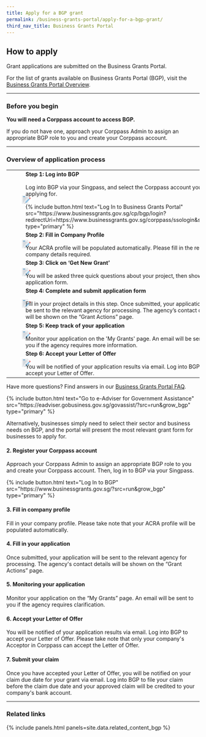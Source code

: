 ```yaml
---
title: Apply for a BGP grant
permalink: /business-grants-portal/apply-for-a-bgp-grant/
third_nav_title: Business Grants Portal
---
```


## How to apply

Grant applications are submitted on the Business Grants Portal.
 
For the list of grants available on Business Grants Portal (BGP), visit the [Business Grants Portal Overview](/business-grants-portal/).

---

### Before you begin

**You will need a Corppass account to access BGP.**

If you do not have one, approach your Corppass Admin to assign an appropriate BGP role to you and create your Corppass account.

---

### Overview of application process

<table style="border-style:hidden">
<tr>
<td style="width:20%">
<img style="margin:0px 0 0 29px" width=104 src="/images/grow/bgp/Apply New Grant.svg" aria-hidden="true">
</td>
<td style="width:auto; valign:middle">
<strong>Step 1: Log into BGP</strong><br><br>Log into BGP via your Singpass, and select the Corppass account you are applying for.<br><br>{% include button.html text="Log In to Business Grants Portal" src="https://www.businessgrants.gov.sg/cp/bgp/login?redirectUri=https://www.businessgrants.gov.sg/corppass/ssologin&state=1" type="primary" %}
</td>
</tr>
<tr>
<td style="width:20%">
<img style="margin:0px 0 0 29px" width=104 src="/images/grow/bgp/Apply New Grant.svg" aria-hidden="true">
</td>
<td style="width:auto; valign:middle">
<strong>Step 2: Fill in Company Profile</strong><br><br>Your ACRA profile will be populated automatically. Please fill in the remaining company details required.
</td>
</tr>
<tr>
<td style="width:20%">
<img style="margin:0px 0 0 29px" width=104 src="/images/grow/bgp/Apply New Grant.svg" aria-hidden="true">
</td>
<td style="width:auto; valign:middle">
<strong>Step 3: Click on ‘Get New Grant’</strong><br><br>You will be asked three quick questions about your project, then shown the application form.
</td>
</tr>
<tr>
<td style="width:20%">
<img style="margin:0px 0 0 29px" width=104 src="/images/grow/bgp/Apply New Grant.svg" aria-hidden="true">
</td>
<td style="width:auto; valign:middle">
<strong>Step 4: Complete and submit application form</strong><br><br>Fill in your project details in this step. Once submitted, your application will be sent to the relevant agency for processing. The agency’s contact details will be shown on the “Grant Actions” page.
</td>
</tr>
<tr>
<td style="width:20%">
<img style="margin:0px 0 0 29px" width=104 src="/images/grow/bgp/Apply New Grant.svg" aria-hidden="true">
</td>
<td style="width:auto; valign:middle">
<strong>Step 5: Keep track of your application</strong><br><br>Monitor your application on the 'My Grants' page. An email will be sent to you if the agency requires more information.
</td>
</tr>
<tr>
<td style="width:20%">
<img style="margin:0px 0 0 29px" width=104 src="/images/grow/bgp/Apply New Grant.svg" aria-hidden="true">
</td>
<td style="width:auto; valign:middle">
<strong>Step 6: Accept your Letter of Offer</strong><br><br>You will be notified of your application results via email. Log into BGP to accept your Letter of Offer.
</td>
</tr>
</table>

Have more questions? Find answers in our [Business Grants Portal FAQ](/business-grants-portal-faq/).

<p>
{% include button.html text="Go to e-Adviser for Government Assistance" src="https://eadviser.gobusiness.gov.sg/govassist/?src=run&grow_bgp" type="primary" %}
</p>

Alternatively, businesses simply need to select their sector and business needs on BGP, and the portal will present the most relevant grant form for businesses to apply for.

#### 2. Register your Corppass account

Approach your Corppass Admin to assign an appropriate BGP role to you and create your Corppass account. Then, log in to BGP via your Singpass.

<p>
{% include button.html text="Log In to BGP" src="https://www.businessgrants.gov.sg/?src=run&grow_bgp" type="primary" %}
</p>

#### 3. Fill in company profile

Fill in your company profile. Please take note that your ACRA profile will be populated automatically.

#### 4. Fill in your application

Once submitted, your application will be sent to the relevant agency for processing. The agency's contact details will be shown on the “Grant Actions” page.

#### 5. Monitoring your application

Monitor your application on the “My Grants” page. An email will be sent to you if the agency requires clarification.

#### 6. Accept your Letter of Offer

You will be notified of your application results via email. Log into BGP to accept your Letter of Offer. Please take note that only your company's Acceptor in Corppass can accept the Letter of Offer.

#### 7. Submit your claim

Once you have accepted your Letter of Offer, you will be notified on your claim due date for your grant via email. Log into BGP to file your claim before the claim due date and your approved claim will be credited to your company's bank account. 

---

### Related links

{% include panels.html panels=site.data.related_content_bgp %}

<script src="/jquery/jquery.min.js"></script>
<script src="/jquery/bp-menu-new-tab.js"></script>
